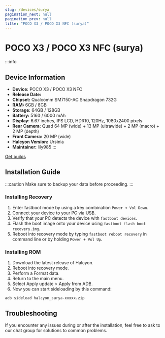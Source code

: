 ```yaml
---
slug: /devices/surya
pagination_next: null
pagination_prev: null
title: "POCO X3 / POCO X3 NFC (surya)"
---
```


# POCO X3 / POCO X3 NFC (surya)
:::info
## Device Information

- **Device:** POCO X3 / POCO X3 NFC 
- **Release Date:** 
- **Chipset:** 	Qualcomm SM7150-AC Snapdragon 732G
- **RAM:** 6GB / 8GB
- **Storage:** 64GB / 128GB
- **Battery:** 5160 / 6000 mAh
- **Display:** 6.67 inches, IPS LCD, HDR10, 120Hz, 1080x2400 pixels
- **Rear Camera:** Quad 64 MP (wide) + 13 MP (ultrawide) + 2 MP (macro) + 2 MP (depth)
- **Front Camera:** 20 MP (wide)
- **Halcyon Version:** Ursinia
- **Maintainer:** lily985
:::

<a href="" class="button button--primary">Get builds</a>

## Installation Guide
:::caution
Make sure to backup your data before proceeding.
:::

### Installing Recovery
1. Enter fastboot mode by using a key combination `Power + Vol Down`.
2. Connect your device to your PC via USB.
3. Verify that your PC detects the device with `fastboot devices`.
4. Flash the boot image onto your device using `fastboot flash boot recovery.img`.
5. Reboot into recovery mode by typing `fastboot reboot recovery` in command line or by holding `Power + Vol Up`.

### Installing ROM
1. Download the latest release of Halcyon.
2. Reboot into recovery mode.
3. Perform a Format data.
4. Return to the main menu.
5. Select Apply update > Apply from ADB.
6. Now you can start sideloading by this command:
```
adb sideload halcyon_surya-xxxxx.zip
```

## Troubleshooting

If you encounter any issues during or after the installation, feel free to ask to our chat group for solutions to common problems.
